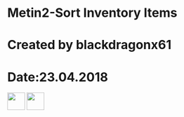 # Metin2-Sort Inventory Items
# Created by blackdragonx61
# Date:23.04.2018
<img src="https://media.giphy.com/media/MuE5kFQmeAKepsrA49/giphy.gif" width="40" height="40" />
<img src="https://media.giphy.com/media/2AMbCstWfiiO9cp7Dh/giphy.gif" width="40" height="40" />

